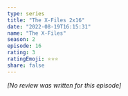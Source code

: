 ```yaml
---
type: series
title: "The X-Files 2x16"
date: "2022-08-19T16:15:31"
name: "The X-Files"
season: 2
episode: 16
rating: 3
ratingEmoji: ⭐️⭐️⭐️
share: false
---
```


_[No review was written for this episode]_

